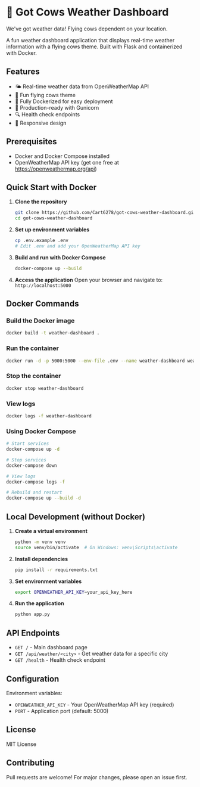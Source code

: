 # 🐄 Got Cows Weather Dashboard

We've got weather data! Flying cows dependent on your location.

A fun weather dashboard application that displays real-time weather information with a flying cows theme. Built with Flask and containerized with Docker.

## Features

- 🌤️ Real-time weather data from OpenWeatherMap API
- 🐄 Fun flying cows theme
- 🐳 Fully Dockerized for easy deployment
- 💪 Production-ready with Gunicorn
- 🔍 Health check endpoints
- 📱 Responsive design

## Prerequisites

- Docker and Docker Compose installed
- OpenWeatherMap API key (get one free at https://openweathermap.org/api)

## Quick Start with Docker

1. **Clone the repository**
   ```bash
   git clone https://github.com/Cart6278/got-cows-weather-dashboard.git
   cd got-cows-weather-dashboard
   ```

2. **Set up environment variables**
   ```bash
   cp .env.example .env
   # Edit .env and add your OpenWeatherMap API key
   ```

3. **Build and run with Docker Compose**
   ```bash
   docker-compose up --build
   ```

4. **Access the application**
   Open your browser and navigate to: `http://localhost:5000`

## Docker Commands

### Build the Docker image
```bash
docker build -t weather-dashboard .
```

### Run the container
```bash
docker run -d -p 5000:5000 --env-file .env --name weather-dashboard weather-dashboard
```

### Stop the container
```bash
docker stop weather-dashboard
```

### View logs
```bash
docker logs -f weather-dashboard
```

### Using Docker Compose
```bash
# Start services
docker-compose up -d

# Stop services
docker-compose down

# View logs
docker-compose logs -f

# Rebuild and restart
docker-compose up --build -d
```

## Local Development (without Docker)

1. **Create a virtual environment**
   ```bash
   python -m venv venv
   source venv/bin/activate  # On Windows: venv\Scripts\activate
   ```

2. **Install dependencies**
   ```bash
   pip install -r requirements.txt
   ```

3. **Set environment variables**
   ```bash
   export OPENWEATHER_API_KEY=your_api_key_here
   ```

4. **Run the application**
   ```bash
   python app.py
   ```

## API Endpoints

- `GET /` - Main dashboard page
- `GET /api/weather/<city>` - Get weather data for a specific city
- `GET /health` - Health check endpoint

## Configuration

Environment variables:
- `OPENWEATHER_API_KEY` - Your OpenWeatherMap API key (required)
- `PORT` - Application port (default: 5000)

## License

MIT License

## Contributing

Pull requests are welcome! For major changes, please open an issue first.

